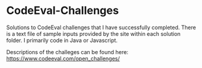# CodeEval-Challenges
Solutions to CodeEval challenges that I have successfully completed. There is a text file of sample inputs provided by the site within each solution folder. I primarily code in Java or Javascript.

Descriptions of the challeges can be found here: https://www.codeeval.com/open_challenges/
